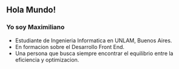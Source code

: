## Hola Mundo!

### Yo soy Maximiliano 
- Estudiante de Ingenieria Informatica en UNLAM, Buenos Aires.
- En formacion sobre el Desarrollo Front End. 
- Una persona que busca siempre encontrar el equilibrio entre la eficiencia y optimizacion.

<!--
**Maximiliano021/Maximiliano021** is a ✨ _special_ ✨ repository because its `README.md` (this file) appears on your GitHub profile.

Here are some ideas to get you started:

- 🔭 I’m currently working on ...
- 🌱 I’m currently learning ...
- 👯 I’m looking to collaborate on ...
- 🤔 I’m looking for help with ...
- 💬 Ask me about ...
- 📫 How to reach me: ...
- 😄 Pronouns: ...
- ⚡ Fun fact: ...
-->
